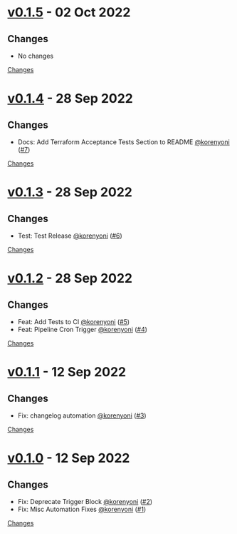 <a name="v0.1.5"></a>
# [v0.1.5](https://github.com/korenyoni/terraform-provider-codefresh/releases/tag/v0.1.5) - 02 Oct 2022

## Changes
* No changes


[Changes][v0.1.5]


<a name="v0.1.4"></a>
# [v0.1.4](https://github.com/korenyoni/terraform-provider-codefresh/releases/tag/v0.1.4) - 28 Sep 2022

## Changes
- Docs: Add Terraform Acceptance Tests Section to README [@korenyoni](https://github.com/korenyoni) ([#7](https://github.com/korenyoni/terraform-provider-codefresh/issues/7))


[Changes][v0.1.4]


<a name="v0.1.3"></a>
# [v0.1.3](https://github.com/korenyoni/terraform-provider-codefresh/releases/tag/v0.1.3) - 28 Sep 2022

## Changes
- Test: Test Release [@korenyoni](https://github.com/korenyoni) ([#6](https://github.com/korenyoni/terraform-provider-codefresh/issues/6))


[Changes][v0.1.3]


<a name="v0.1.2"></a>
# [v0.1.2](https://github.com/korenyoni/terraform-provider-codefresh/releases/tag/v0.1.2) - 28 Sep 2022

## Changes
- Feat: Add Tests to CI [@korenyoni](https://github.com/korenyoni) ([#5](https://github.com/korenyoni/terraform-provider-codefresh/issues/5))
- Feat: Pipeline Cron Trigger [@korenyoni](https://github.com/korenyoni) ([#4](https://github.com/korenyoni/terraform-provider-codefresh/issues/4))


[Changes][v0.1.2]


<a name="v0.1.1"></a>
# [v0.1.1](https://github.com/korenyoni/terraform-provider-codefresh/releases/tag/v0.1.1) - 12 Sep 2022

## Changes
- Fix: changelog automation [@korenyoni](https://github.com/korenyoni) ([#3](https://github.com/korenyoni/terraform-provider-codefresh/issues/3))


[Changes][v0.1.1]


<a name="v0.1.0"></a>
# [v0.1.0](https://github.com/korenyoni/terraform-provider-codefresh/releases/tag/v0.1.0) - 12 Sep 2022

## Changes
- Fix: Deprecate Trigger Block [@korenyoni](https://github.com/korenyoni) ([#2](https://github.com/korenyoni/terraform-provider-codefresh/issues/2))
- Fix: Misc Automation Fixes [@korenyoni](https://github.com/korenyoni) ([#1](https://github.com/korenyoni/terraform-provider-codefresh/issues/1))


[Changes][v0.1.0]


[v0.1.5]: https://github.com/korenyoni/terraform-provider-codefresh/compare/v0.1.4...v0.1.5
[v0.1.4]: https://github.com/korenyoni/terraform-provider-codefresh/compare/v0.1.3...v0.1.4
[v0.1.3]: https://github.com/korenyoni/terraform-provider-codefresh/compare/v0.1.2...v0.1.3
[v0.1.2]: https://github.com/korenyoni/terraform-provider-codefresh/compare/v0.1.1...v0.1.2
[v0.1.1]: https://github.com/korenyoni/terraform-provider-codefresh/compare/v0.1.0...v0.1.1
[v0.1.0]: https://github.com/korenyoni/terraform-provider-codefresh/tree/v0.1.0

 <!-- Generated by https://github.com/rhysd/changelog-from-release -->
